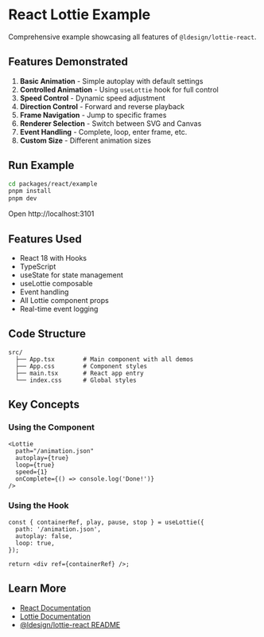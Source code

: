 # React Lottie Example

Comprehensive example showcasing all features of `@ldesign/lottie-react`.

## Features Demonstrated

1. **Basic Animation** - Simple autoplay with default settings
2. **Controlled Animation** - Using `useLottie` hook for full control
3. **Speed Control** - Dynamic speed adjustment
4. **Direction Control** - Forward and reverse playback
5. **Frame Navigation** - Jump to specific frames
6. **Renderer Selection** - Switch between SVG and Canvas
7. **Event Handling** - Complete, loop, enter frame, etc.
8. **Custom Size** - Different animation sizes

## Run Example

```bash
cd packages/react/example
pnpm install
pnpm dev
```

Open http://localhost:3101

## Features Used

- React 18 with Hooks
- TypeScript
- useState for state management
- useLottie composable
- Event handling
- All Lottie component props
- Real-time event logging

## Code Structure

```
src/
  ├── App.tsx        # Main component with all demos
  ├── App.css        # Component styles
  ├── main.tsx       # React app entry
  └── index.css      # Global styles
```

## Key Concepts

### Using the Component

```tsx
<Lottie
  path="/animation.json"
  autoplay={true}
  loop={true}
  speed={1}
  onComplete={() => console.log('Done!')}
/>
```

### Using the Hook

```tsx
const { containerRef, play, pause, stop } = useLottie({
  path: '/animation.json',
  autoplay: false,
  loop: true,
});

return <div ref={containerRef} />;
```

## Learn More

- [React Documentation](https://react.dev)
- [Lottie Documentation](https://airbnb.io/lottie/)
- [@ldesign/lottie-react README](../../README.md)
